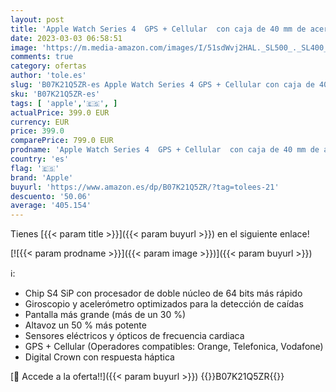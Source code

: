 ```yaml
---
layout: post
title: 'Apple Watch Series 4  GPS + Cellular  con caja de 40 mm de acero inoxidable en oro y pulsera Milanese Loop en el mismo tono'
date: 2023-03-03 06:58:51
image: 'https://m.media-amazon.com/images/I/51sdWvj2HAL._SL500_._SL400_.jpg'
comments: true
category: ofertas
author: 'tole.es'
slug: 'B07K21Q5ZR-es Apple Watch Series 4 GPS + Cellular con caja de 40 mm de...'
sku: 'B07K21Q5ZR-es'
tags: [ 'apple','🇪🇸', ]
actualPrice: 399.0 EUR
currency: EUR
price: 399.0
comparePrice: 799.0 EUR
prodname: 'Apple Watch Series 4  GPS + Cellular  con caja de 40 mm de acero inoxidable en oro y pulsera Milanese Loop en el mismo tono'
country: 'es'
flag: '🇪🇸'
brand: 'Apple'
buyurl: 'https://www.amazon.es/dp/B07K21Q5ZR/?tag=tolees-21'
descuento: '50.06'
average: '405.154'
---
```


Tienes [{{< param title >}}]({{< param buyurl >}}) en el siguiente enlace!

[![{{< param prodname >}}]({{< param image >}})]({{< param buyurl >}})

ℹ️:

- Chip S4 SiP con procesador de doble núcleo de 64 bits más rápido
- Giroscopio y acelerómetro optimizados para la detección de caídas
- Pantalla más grande (más de un 30 %)
- Altavoz un 50 % más potente
- Sensores eléctricos y ópticos de frecuencia cardiaca
- GPS + Cellular (Operadores compatibles: Orange, Telefonica, Vodafone)
- Digital Crown con respuesta háptica

[🛒 Accede a la oferta!!]({{< param buyurl >}})
{{<world>}}B07K21Q5ZR{{</world>}}
